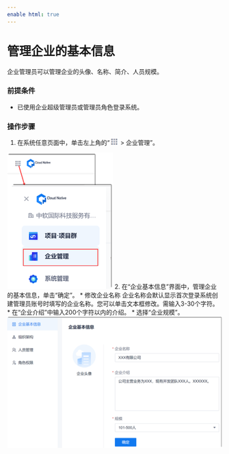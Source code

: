 ```yaml
---
enable html: true
---
```

# 管理企业的基本信息

企业管理员可以管理企业的头像、名称、简介、人员规模。

### 前提条件
* 已使用企业超级管理员或管理员角色登录系统。


### 操作步骤
1. 在系统任意页面中，单击左上角的“![](fig/nine_point.png) > 企业管理”。        
  <img src="fig/企业管理-入口.png" style="zoom:50%">                
2. 在“企业基本信息”界面中，管理企业的基本信息，单击“确定”。          
  * 修改企业名称                
    企业名称会默认显示首次登录系统创建管理员账号时填写的企业名称。您可以单击文本框修改。需输入3-30个字符。       
  * 在“企业介绍”中输入200个字符以内的介绍。
  * 选择“企业规模”。
     <img src="fig/企业管理-基本信息.png" style="zoom:50%">
